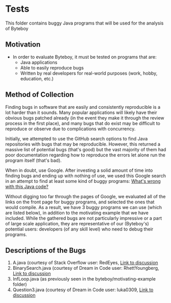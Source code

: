 # Tests

This folder contains buggy Java programs that will be used for the analysis of Byteboy

## Motivation

- In order to evaluate Byteboy, it must be tested on programs that are:
  - Java applications
  - Able to easily reproduce bugs
  - Written by real developers for real-world purposes (work, hobby, education, etc.)

## Method of Collection

Finding bugs in software that are easily and consistently reproducible is a lot harder than it sounds. Many popular applications will likely have their obvious bugs patched already (in the event they make it through the review process in the first place), and many bugs that do exist may be difficult to reproduce or observe due to complications with concurrency. 

Initially, we attempted to use the GitHub search options to find Java repositories with bugs that may be reproducible. However, this returned a massive list of potential bugs (that's good) but the vast majority of them had poor documentation regarding how to reproduce the errors let alone run the program itself (that's bad).

When in doubt, use Google. After investing a solid amount of time into finding bugs and ending up with nothing of use, we used this Google search in an attempt to find at least some kind of buggy programs: [What's wrong with this Java code?](https://www.google.ca/search?q=what%27s+wrong+with+this+java+code)

Without digging  too far through the pages of Google,  we evaluated all of the links on the front page for buggy programs, and selected the ones that would compile. As a result, we have 3 buggy programs we can use (which are listed below), in addition to the motivating example that we have included. While the gathered bugs are not particularly impressive or a part of large scale application, they are representative of our (Byteboy's) potential users: developers (of any skill level) who need to debug their programs. 

## Descriptions of the Bugs

1. A.java (courtesy of Stack Overflow user: RedEyes, [Link to discussion](https://stackoverflow.com/questions/30968231/whats-wrong-with-my-code)
2. BinarySearch.java (courtesy of Dream in Code user: RhettYoungberg, [Link to discussion](http://www.dreamincode.net/forums/topic/196941-whats-wrong-with-my-code/)
3. InfLoop.java (as previously seen in the byteboy/motivating-example folder)
4. Question3.java (courtesy of Dream in Code user: luka0309, [Link to discussion](http://www.dreamincode.net/forums/topic/375232-whats-wrong-with-my-code/)